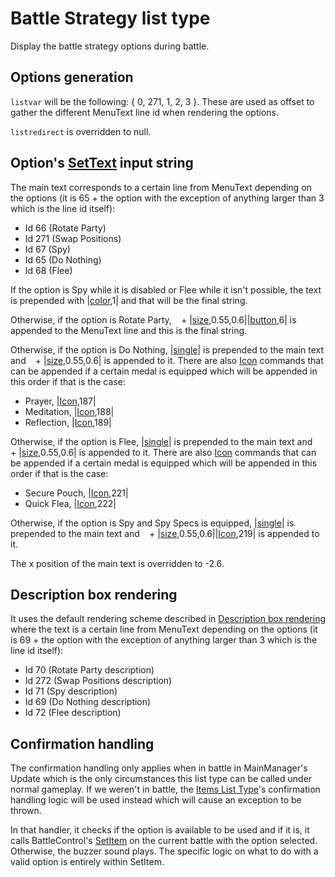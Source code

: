 # Battle Strategy list type

Display the battle strategy options during battle.

## Options generation

`listvar` will be the following: { 0, 271, 1, 2, 3 }. These are used as offset to gather the different MenuText line id when rendering the options.

`listredirect` is overridden to null.

## Option's [SetText](../../SetText/SetText.md) input string

The main text corresponds to a certain line from MenuText depending on the options (it is 65 + the option with the exception of anything larger than 3 which is the line id itself):

* Id 66 (Rotate Party)
* Id 271 (Swap Positions)
* Id 67 (Spy)
* Id 65 (Do Nothing)
* Id 68 (Flee)

If the option is Spy while it is disabled or Flee while it isn't possible, the text is prepended with |[color](../../SetText/Individual%20commands/Color.md),1| and that will be the final string.

Otherwise, if the option is Rotate Party, ` ` + |[size](../../SetText/Individual%20commands/size.md),0.55,0.6||[button](../../SetText/Individual%20commands/Button.md),6| is appended to the MenuText line and this is the final string.

Otherwise, if the option is Do Nothing, |[single](../../SetText/Individual%20commands/Single.md)\| is prepended to the main text and ` ` + |[size](../../SetText/Individual%20commands/size.md),0.55,0.6| is appended to it. There are also [Icon](../../SetText/Individual%20commands/Icon.md) commands that can be appended if a certain medal is equipped which will be appended in this order if that is the case:

* Prayer, |[Icon](../../SetText/Individual%20commands/Icon.md),187|
* Meditation, |[Icon](../../SetText/Individual%20commands/Icon.md),188|
* Reflection, |[Icon](../../SetText/Individual%20commands/Icon.md),189|

Otherwise, if the option is Flee, |[single](../../SetText/Individual%20commands/Single.md)\| is prepended to the main text and ` ` + |[size](../../SetText/Individual%20commands/size.md),0.55,0.6| is appended to it. There are also [Icon](../../SetText/Individual%20commands/Icon.md) commands that can be appended if a certain medal is equipped which will be appended in this order if that is the case:

* Secure Pouch, |[Icon](../../SetText/Individual%20commands/Icon.md),221|
* Quick Flea, |[Icon](../../SetText/Individual%20commands/Icon.md),222|

Otherwise, if the option is Spy and Spy Specs is equipped, |[single](../../SetText/Individual%20commands/Single.md)\| is prepended to the main text and ` ` + |[size](../../SetText/Individual%20commands/size.md),0.55,0.6||[Icon](../../SetText/Individual%20commands/Icon.md),219| is appended to it. 

The x position of the main text is overridden to -2.6.

## Description box rendering

It uses the default rendering scheme described in [Description box rendering](../ShowItemList%20Life%20Cycle/Description%20box%20rendering.md) where the text is a certain line from MenuText depending on the options (it is 69 + the option with the exception of anything larger than 3 which is the line id itself):

* Id 70 (Rotate Party description)
* Id 272 (Swap Positions description)
* Id 71 (Spy description)
* Id 69 (Do Nothing description)
* Id 72 (Flee description)

## Confirmation handling

The confirmation handling only applies when in battle in MainManager's Update which is the only circumstances this list type can be called under normal gameplay. If we weren't in battle, the [Items List Type](Items%20List%20Type.md)'s confirmation handling logic will be used instead which will cause an exception to be thrown.

In that handler, it checks if the option is available to be used and if it is, it calls BattleControl's [SetItem](../../Battle%20system/Player%20UI/SetItem.md) on the current battle with the option selected. Otherwise, the buzzer sound plays. The specific logic on what to do with a valid option is entirely within SetItem.
